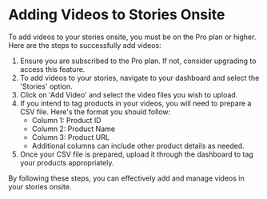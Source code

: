 # Adding Videos to Stories Onsite

To add videos to your stories onsite, you must be on the Pro plan or higher. Here are the steps to successfully add videos:

1. Ensure you are subscribed to the Pro plan. If not, consider upgrading to access this feature.
2. To add videos to your stories, navigate to your dashboard and select the 'Stories' option.
3. Click on 'Add Video' and select the video files you wish to upload.
4. If you intend to tag products in your videos, you will need to prepare a CSV file. Here's the format you should follow:
   - Column 1: Product ID
   - Column 2: Product Name
   - Column 3: Product URL
   - Additional columns can include other product details as needed.
5. Once your CSV file is prepared, upload it through the dashboard to tag your products appropriately.

By following these steps, you can effectively add and manage videos in your stories onsite.